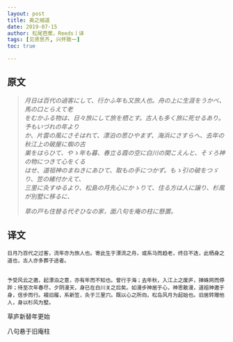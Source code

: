 ```yaml
---
layout: post
title: 奥之细道
date: 2019-07-15
author: 松尾芭蕉，Reeds丨译
tags: [见贤思齐, 兴怀致一]
toc: true

---
```


## 原文

> *月日は百代の過客にして、行かふ年も又旅人也。舟の上に生涯をうかべ、馬の口とらえて老  
> をむかふる物は、日々旅にして旅を栖とす。古人も多く旅に死せるあり。予もいづれの年より  
> か、片雲の風にさそはれて、漂泊の思ひやまず、海浜にさすらへ、去年の秋江上の破屋に蜘の古  
> 巣をはらひて、やゝ年も暮、春立る霞の空に白川の関こえんと、そゞろ神の物につきて心をくる  
> はせ、道祖神のまねきにあひて、取もの手につかず。もゝ引の破をつゞり、笠の緒付かえて、   
> 三里に灸すゆるより、松島の月先心にかゝりて、住る方は人に譲り、杉風が別墅に移るに、*
>
> *草の戸も住替る代ぞひなの家，面八句を庵の柱に懸置。*

   

## 译文

    日月乃百代之过客，流年亦为旅人也。寄此生于漂流之舟，或系马而趋老，终日不迭，此栖身之道也，古人亦多葬于途者。
 
 
    予受风云之邀，起漂泊之意，亦有年而不知也。曾行于海；去年秋，入江上之废庐，掸蛛网而停跸；待至次年春尽，夕阴漫天，身已在白川关之后矣。如漫步神居于心，神思散漫，道祖神邀于身，信步而行。裰旧履，系新笠，灸于三里穴。既以心之所向，松岛风月为起始也。旧居转赠他人，身以杉风为墅。

草庐新替年更始

八句悬于旧庵柱
